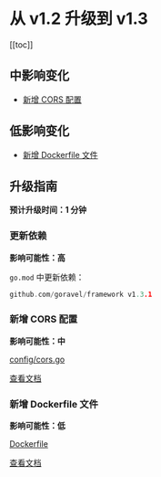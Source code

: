 # 从 v1.2 升级到 v1.3

[[toc]]

## 中影响变化

- [新增 CORS 配置](#新增-CORS-配置)

## 低影响变化

- [新增 Dockerfile 文件](#新增-Dockerfile-文件)

## 升级指南

**预计升级时间：1 分钟**

### 更新依赖

**影响可能性：高**

`go.mod` 中更新依赖：

```go
github.com/goravel/framework v1.3.1
```

### 新增 CORS 配置

**影响可能性：中**

[config/cors.go](https://github.com/goravel/goravel/blob/v1.3.1/config/cors.go)

[查看文档](../the-basics/routing.md#跨域资源共享-cors)

### 新增 Dockerfile 文件

**影响可能性：低**

[Dockerfile](https://github.com/goravel/goravel/blob/v1.3.1/Dockerfile)

[查看文档](../getting-started/compile.md#docker)

<CommentService/>